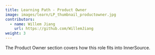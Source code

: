 ```yaml
---
title: Learning Path - Product Owner
image: images/learn/LP_thumbnail_productowner.jpg
contributors:
  - name: Willem Jiang
    url: https://github.com/WillemJiang
weight: 3
---
```


The Product Owner section covers how this role fits into InnerSource.
<!--- This file autogenerated from https://github.com/InnerSourceCommons/InnerSourceLearningPath/blob/master/scripts -->